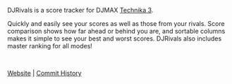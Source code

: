 DJRivals is a score tracker for DJMAX [Technika 3][1].

Quickly and easily see your scores as well as those from your rivals.  Score
comparison shows how far ahead or behind you are, and sortable columns makes it
simple to see your best and worst scores.  DJRivals also includes master ranking
for all modes!

<br />

[Website][2] | [Commit History][3]

[1]: http://en.wikipedia.org/wiki/DJMax_Technika_3 "DJMAX Technika 3"
[2]: http://smwst.github.com/DJRivals/ "DJRivals"
[3]: https://github.com/smwst/DJRivals/commits/master/ "Commit History"
